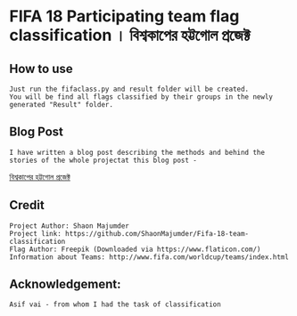 # FIFA 18 Participating team flag classification । বিশ্বকাপের হট্টগোল প্রজেক্ট

## How to use
	Just run the fifaclass.py and result folder will be created.  
	You will be find all flags classified by their groups in the newly generated "Result" folder.
## Blog Post
	I have written a blog post describing the methods and behind the stories of the whole projectat this blog post - 
[বিশ্বকাপের হট্টগোল প্রজেক্ট](http://blog.robist.com/?p=1206)
## Credit
	Project Author: Shaon Majumder  
	Project link: https://github.com/ShaonMajumder/Fifa-18-team-classification  
	Flag Author: Freepik (Downloaded via https://www.flaticon.com/)
	Information about Teams: http://www.fifa.com/worldcup/teams/index.html

## Acknowledgement:
	Asif vai - from whom I had the task of classification
